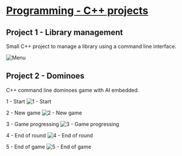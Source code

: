 # [Programming - C++ projects](http://carlosmccosta.github.io/MIEIC1-2S-PROG/)

## Project 1 - Library management
Small C++ project to manage a library using a command line interface.

![Menu](https://raw.github.com/carlosmccosta/MIEIC1-2S-PROG/master/Project%201%20-%20Library%20management/Screenshots/Menu.PNG)


## Project 2 - Dominoes
C++ command line dominoes game with AI embedded.

1 - Start
![1 - Start](https://raw.github.com/carlosmccosta/MIEIC1-2S-PROG/master/Project%202%20-%20Dominoes/Screenshots/1%20-%20Start.png)

2 - New game
![2 - New game](https://raw.github.com/carlosmccosta/MIEIC1-2S-PROG/master/Project%202%20-%20Dominoes/Screenshots/2%20-%20New%20game.png)

3 - Game progressing
![3 - Game progressing](https://raw.github.com/carlosmccosta/MIEIC1-2S-PROG/master/Project%202%20-%20Dominoes/Screenshots/3%20-%20Game%20progressing.png)

4 - End of round
![4 - End of round](https://raw.github.com/carlosmccosta/MIEIC1-2S-PROG/master/Project%202%20-%20Dominoes/Screenshots/4%20-%20End%20of%20round.png)

5 - End of game
![5 - End of game](https://raw.github.com/carlosmccosta/MIEIC1-2S-PROG/master/Project%202%20-%20Dominoes/Screenshots/5%20-%20End%20of%20game.png)
